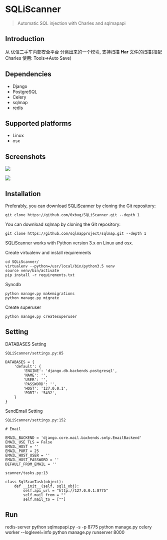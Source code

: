 # SQLiScanner
> Automatic SQL injection with Charles and sqlmapapi
## Introduction

从 优信二手车内部安全平台 分离出来的一个模块, 支持扫描 **Har** 文件的扫描(搭配 Charles 使用: Tools=>Auto Save)

## Dependencies

- Django
- PostgreSQL
- Celery
- sqlmap
- redis

## Supported platforms

- Linux
- osx

## Screenshots
![](http://obfxuk8r6.bkt.clouddn.com/ScreenshotsUpload.png)

![](http://obfxuk8r6.bkt.clouddn.com/ScreenshotsResults.png)
## Installation
Preferably, you can download SQLiScanner by cloning the Git repository:
```
git clone https://github.com/0xbug/SQLiScanner.git --depth 1
```

You can download sqlmap by cloning the Git repository:
```
git clone https://github.com/sqlmapproject/sqlmap.git --depth 1
```

SQLiScanner works with Python version 3.x on Linux and osx.

Create virtualenv and install requirements
```
cd SQLiScanner/
virtualenv --python=/usr/local/bin/python3.5 venv
source venv/bin/activate
pip install -r requirements.txt
```
Syncdb
```
python manage.py makemigrations
python manage.py migrate
```

Create superuser

```
python manage.py createsuperuser
```

## Setting

DATABASES Setting
```
SQLiScanner/settings.py:85
```

```
DATABASES = {
    'default': {
        'ENGINE': 'django.db.backends.postgresql',
        'NAME': '',
        'USER': '',
        'PASSWORD': '',
        'HOST': '127.0.0.1',
        'PORT': '5432',
    }
}
```

SendEmail Setting
```
SQLiScanner/settings.py:152
```
```
# Email

EMAIL_BACKEND = 'django.core.mail.backends.smtp.EmailBackend'
EMAIL_USE_TLS = False
EMAIL_HOST = ''
EMAIL_PORT = 25
EMAIL_HOST_USER = ''
EMAIL_HOST_PASSWORD = ''
DEFAULT_FROM_EMAIL = ''
```


```
scanner/tasks.py:13
```

```
class SqlScanTask(object):
    def __init__(self, sqli_obj):
        self.api_url = "http://127.0.0.1:8775"
        self.mail_from = ""
        self.mail_to = [""]

```

## Run
redis-server
python sqlmapapi.py -s -p 8775
python manage.py celery worker --loglevel=info
python manage.py runserver 8000



